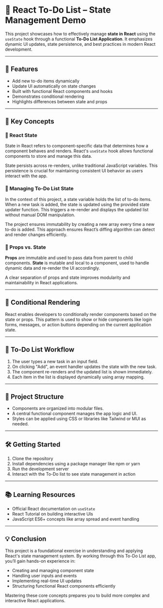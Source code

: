 # 📝 React To-Do List – State Management Demo

This project showcases how to effectively manage **state in React** using the `useState` hook through a functional **To-Do List Application**. It emphasizes dynamic UI updates, state persistence, and best practices in modern React development.

---

## 🚀 Features

- Add new to-do items dynamically
- Update UI automatically on state changes
- Built with functional React components and hooks
- Demonstrates conditional rendering
- Highlights differences between state and props

---

## 🧠 Key Concepts

### 🔹 React State

State in React refers to component-specific data that determines how a component behaves and renders. React's `useState` hook allows functional components to store and manage this data.

State persists across re-renders, unlike traditional JavaScript variables. This persistence is crucial for maintaining consistent UI behavior as users interact with the app.

### 🔹 Managing To-Do List State

In the context of this project, a state variable holds the list of to-do items. When a new task is added, the state is updated using the provided state updater function. This triggers a re-render and displays the updated list without manual DOM manipulation.

The project ensures immutability by creating a new array every time a new to-do is added. This approach ensures React’s diffing algorithm can detect and render changes efficiently.

### 🔹 Props vs. State

**Props** are immutable and used to pass data from parent to child components.
**State** is mutable and local to a component, used to handle dynamic data and re-render the UI accordingly.

A clear separation of props and state improves modularity and maintainability in React applications.

---

## 🎯 Conditional Rendering

React enables developers to conditionally render components based on the state or props. This pattern is used to show or hide components like login forms, messages, or action buttons depending on the current application state.

---

## 🧱 To-Do List Workflow

1. The user types a new task in an input field.
2. On clicking "Add", an event handler updates the state with the new task.
3. The component re-renders and the updated list is shown immediately.
4. Each item in the list is displayed dynamically using array mapping.

---

## 📂 Project Structure

- Components are organized into modular files.
- A central functional component manages the app logic and UI.
- Styles can be applied using CSS or libraries like Tailwind or MUI as needed.

---

## 🛠️ Getting Started

1. Clone the repository
2. Install dependencies using a package manager like npm or yarn
3. Run the development server
4. Interact with the To-Do list to see state management in action

---

## 📚 Learning Resources

- Official React documentation on `useState`
- React Tutorial on building interactive UIs
- JavaScript ES6+ concepts like array spread and event handling

---

## 💡 Conclusion

This project is a foundational exercise in understanding and applying React's state management system. By working through this To-Do List app, you’ll gain hands-on experience in:

- Creating and managing component state
- Handling user inputs and events
- Implementing real-time UI updates
- Structuring functional React components efficiently

Mastering these core concepts prepares you to build more complex and interactive React applications.